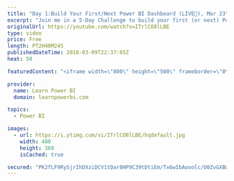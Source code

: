 ```yaml
---
title: "Day 1:Build Your First/Next Power BI Dashboard (LIVE🔴), Mar 23"
excerpt: "Join me in a 5-Day Challenge to build your first (or next) Power BI Dashboard. Accept the challenge at 👉 http://www.learnpowerbi.com/challenge Day 1 Topics: 00:00:00 Avi: Do Your Cooking in the Kitchen 00:28:30 James: Speaking of QE, whats the deal with \"Transform Files\" and \"Sample Queries\"... 00:35:36"
originalUrl: https://youtube.com/watch?v=ITrlCO8lLBE
type: video
price: Free
length: PT2H40M24S
publishedDateTime: 2018-03-09T22:37:05Z
heat: 50

featuredContent: "<iframe width=\"800\" height=\"500\" frameborder=\"0\" src=\"https://www.youtube.com/embed/ITrlCO8lLBE\" allow=\"accelerometer; autoplay; encrypted-media; gyroscope; picture-in-picture\" allowfullscreen></iframe>"

provider:
  name: Learn Power BI
  domain: learnpowerbi.com

topics:
  - Power BI

images:
  - url: https://i.ytimg.com/vi/ITrlCO8lLBE/hqdefault.jpg
    width: 480
    height: 360
    isCached: true

secured: "PK2fLF9RySjrIhDXziDCV1tDar8HP9C39tDtiEm/Tx6wIbAooolc/U0ZvGXBwAMEfm8l1KxKxT3iYcc3EfdW8o7JXo+RDc3/vOGtsuMgyXnImjWnBzL5sbpnZouavTGNWRHLf9SXYFFborQDg6lxyKJlTrpa4Duqo3lIm2Fwkkdfq9t0FCjP6bCX4GDjVvPKfOf1NIN/491aJPXIcTi6GZnuWHccAUi8u3LYzB7kkSxeh9dJj5x0fxlwHsH3BX+74V122fCrn/Ywlli/RsI6EhHyJi1JrRfHGAvviVJUkGZKFKXvLrcz6cEOrLDg/rgjzvO0Z0SJVaLJt/zRFtswGQZWfN8nZ2sg1HvtN43tp/CM3s8ywNhHDsPuhp0n5M4ej3JpKFUouD5R7CiIKnTHfiIA0MQxm4y/cQxjILc31qo=;bZWqlJIG1j3fVkrVerTRyg=="
---
```


